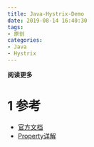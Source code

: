```yaml
---
title: Java-Hystrix-Demo
date: 2019-08-14 16:40:30
tags: 
- 原创
categories: 
- Java
- Hystrix
---
```


**阅读更多**

<!--more-->

# 1 参考

* [官方文档](https://github.com/Netflix/Hystrix/wiki)
* [Property详解](https://github.com/Netflix/Hystrix/wiki/Configuration)
